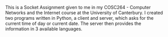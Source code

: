 This is a Socket Assignment given to me in my COSC264 - Computer Networks and the Internet course at the University of Canterbury. I created two programs written in Python, a client and server, which asks for the current time of day or current date. The server then provides the information in 3 available languages.
